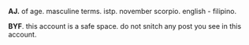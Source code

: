 **AJ.** of age. masculine terms.
istp. november scorpio. english - filipino.

**BYF**. this account is a safe space.
do not snitch any post you see in
this account.

